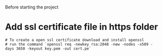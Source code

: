 Before starting the project

# Add ssl certificate file in https folder
    # To create a open ssl certificate download and install openssl
    # run the command `openssl req -newkey rsa:2048 -new -nodes -x509 -days 3650 -keyout key.pem -out cert.pe`
